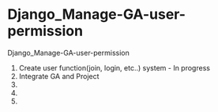 # Django_Manage-GA-user-permission
Django_Manage-GA-user-permission

1. Create user function(join, login, etc..) system - In progress
2. Integrate GA and Project
3.
4.
5.
